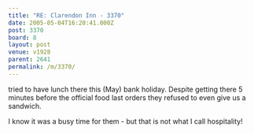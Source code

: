 ```yaml
---
title: "RE: Clarendon Inn - 3370"
date: 2005-05-04T16:20:41.000Z
post: 3370
board: 8
layout: post
venue: v1928
parent: 2641
permalink: /m/3370/
---
```

tried to have lunch there this (May) bank holiday.
Despite getting there 5 minutes before the official food last orders they refused to even give us a sandwich.

I know it was a busy time for them - but that is not what I call hospitality!
